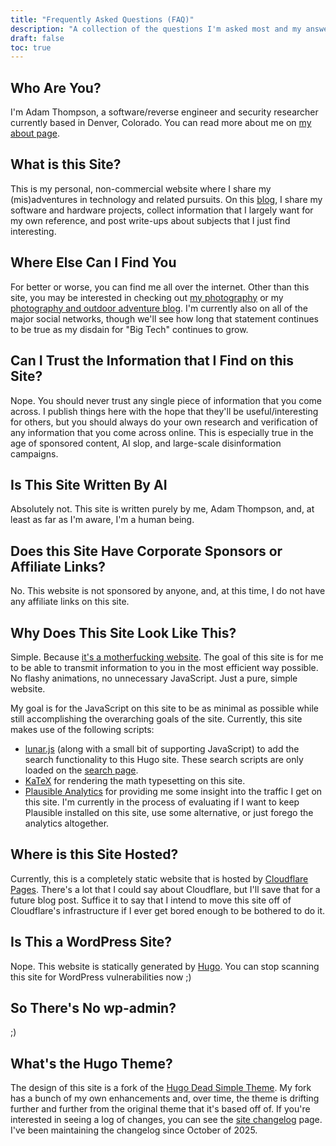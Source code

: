 ```yaml
---
title: "Frequently Asked Questions (FAQ)"
description: "A collection of the questions I'm asked most and my answers to them."
draft: false
toc: true
---
```


## Who Are You?

I'm Adam Thompson, a software/reverse engineer and security researcher currently based in Denver, Colorado. You can read more about me on [my about page](/about).

## What is this Site?

This is my personal, non-commercial website where I share my (mis)adventures in technology and related pursuits. On this [blog](/blog), I share my software and hardware projects, collect information that I largely want for my own reference, and post write-ups about subjects that I just find interesting. 

## Where Else Can I Find You

For better or worse, you can find me all over the internet. Other than this site, you may be interested in checking out [my photography](https://adamthompsonphoto.com) or my [photography and outdoor adventure blog](https://blog.adamthompsonphoto.com). I'm currently also on all of the major social networks, though we'll see how long that statement continues to be true as my disdain for "Big Tech" continues to grow.

## Can I Trust the Information that I Find on this Site?

Nope. You should never trust any single piece of information that you come across. I publish things here with the hope that they'll be useful/interesting for others, but you should always do your own research and verification of any information that you come across online. This is especially true in the age of sponsored content, AI slop, and large-scale disinformation campaigns. 

## Is This Site Written By AI

Absolutely not. This site is written purely by me, Adam Thompson, and, at least as far as I'm aware, I'm a human being. 

## Does this Site Have Corporate Sponsors or Affiliate Links?

No. This website is not sponsored by anyone, and, at this time, I do not have any affiliate links on this site.

## Why Does This Site Look Like This?

Simple. Because [it's a motherfucking website](https://motherfuckingwebsite.com/). The goal of this site is for me to be able to transmit information to you in the most efficient way possible. No flashy animations, no unnecessary JavaScript. Just a pure, simple website.

My goal is for the JavaScript on this site to be as minimal as possible while still accomplishing the overarching goals of the site. Currently, this site makes use of the following scripts:

- [lunar.js](https://lunrjs.com/) (along with a small bit of supporting JavaScript) to add the search functionality to this Hugo site. These search scripts are only loaded on the [search page](/search).
- [KaTeX](https://katex.org/) for rendering the math typesetting on this site.
- [Plausible Analytics](https://plausible.io/) for providing me some insight into the traffic I get on this site. I'm currently in the process of evaluating if I want to keep Plausible installed on this site, use some alternative, or just forego the analytics altogether.

## Where is this Site Hosted?

Currently, this is a completely static website that is hosted by [Cloudflare Pages](https://pages.cloudflare.com/). There's a lot that I could say about Cloudflare, but I'll save that for a future blog post. Suffice it to say that I intend to move this site off of Cloudflare's infrastructure if I ever get bored enough to be bothered to do it.

## Is This a WordPress Site?

Nope. This website is statically generated by [Hugo](https://gohugo.io/). You can stop scanning this site for WordPress vulnerabilities now ;)

## So There's No wp-admin?

;)

## What's the Hugo Theme?

The design of this site is a fork of the [Hugo Dead Simple Theme](https://github.com/barklan/hugo-dead-simple). My fork has a bunch of my own enhancements and, over time, the theme is drifting further and further from the original theme that it's based off of. If you're interested in seeing a log of changes, you can see the [site changelog](/changelog) page. I've been maintaining the changelog since October of 2025. 